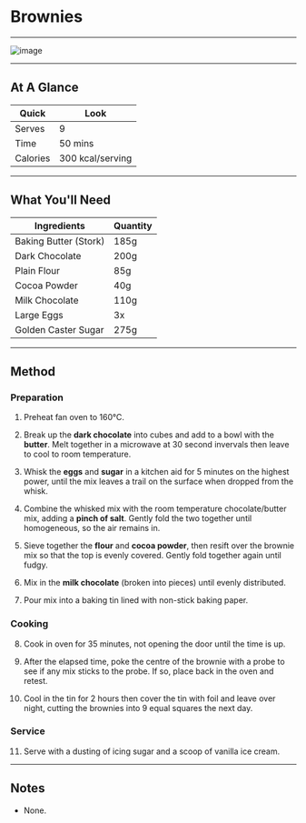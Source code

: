 # Brownies

---

![image](https://drive.google.com/uc?export=view&id=16al1jxeU2C_RHvADBITDFoYi2ChI_iwE)

---

## At A Glance

Quick | Look
-- | --
Serves | 9
Time | 50 mins
Calories | 300 kcal/serving

---

## What You'll Need

Ingredients | Quantity
-- | --
Baking Butter (Stork) | 185g
Dark Chocolate | 200g
Plain Flour | 85g
Cocoa Powder | 40g
Milk Chocolate | 110g
Large Eggs | 3x
Golden Caster Sugar | 275g

---

## Method

### **Preparation**

1. Preheat fan oven to 160°C.

2. Break up the **dark chocolate** into cubes and add to a bowl with the **butter**. Melt together in a microwave at 30 second invervals then leave to cool to room temperature.

3. Whisk the **eggs** and **sugar** in a kitchen aid for 5 minutes on the highest power, until the mix leaves a trail on the surface when dropped from the whisk.

4. Combine the whisked mix with the room temperature chocolate/butter mix, adding a **pinch of salt**. Gently fold the two together until homogeneous, so the air remains in.

5. Sieve together the **flour** and **cocoa powder**, then resift over the brownie mix so that the top is evenly covered. Gently fold together again until fudgy.

6. Mix in the **milk chocolate** (broken into pieces) until evenly distributed.

7. Pour mix into a baking tin lined with non-stick baking paper.

### **Cooking**

8. Cook in oven for 35 minutes, not opening the door until the time is up.

9. After the elapsed time, poke the centre of the brownie with a probe to see if any mix sticks to the probe. If so, place back in the oven and retest.

10. Cool in the tin for 2 hours then cover the tin with foil and leave over night, cutting the brownies into 9 equal squares the next day.

### **Service**

11. Serve with a dusting of icing sugar and a scoop of vanilla ice cream.

---

## Notes

- None.